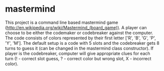 # mastermind
This project is a command line based mastermind game (http://en.wikipedia.org/wiki/Mastermind_(board_game)). A player can choose to be either the codemaker or codebreaker against the computer. The code consists of colors represented by their first letter ['R', 'B', 'G', 'P', 'Y', 'M']. The default setup is a code with 5 slots and the codebreaker gets 8 turns to guess it (can be changed in the mastermind class constructor). If player is the codebreaker, computer will give appropriate clues for each turn (! - correct slot guess, ? - correct color but wrong slot, X - incorrect color). 


